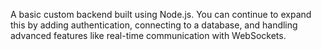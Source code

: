 A basic custom backend built using Node.js. You can continue to expand this by adding authentication, connecting to a database, and handling advanced features like real-time communication with WebSockets.